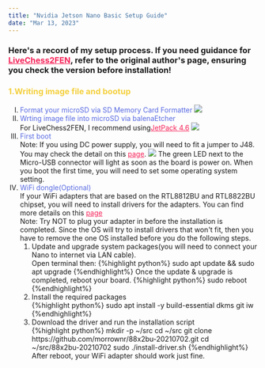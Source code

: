 ```yaml
---
title: "Nvidia Jetson Nano Basic Setup Guide"
date: "Mar 13, 2023"
---
```

<div>
  <style>
    /* Neon colors */
    :root {
      --neon-yellow: #f4d03f;
      --neon-pink: #f62459;
      --neon-blue: #0dc9f7;
      --neon-green: #39ff14;
      --neon-purple: #586AE2;
    }
  </style>

  <h3>Here's a record of my setup process. If you need guidance for <a style="color: var(--neon-pink);" href="https://github.com/davidmallasen/LiveChess2FEN">LiveChess2FEN</a>, refer to the original author's page, ensuring you check the version before installation!</h3>
    <h3 style="color: var(--neon-yellow);"><b>1.Writing image file and bootup</b></h3>
    <ol type="I">
        <li><span style="color: var(--neon-purple);">Format your microSD via SD Memory Card Formatter</span>
        <img src="https://developer.nvidia.com/sites/default/files/akamai/embedded/images/jetsonNano/gettingStarted/Jetson_Nano-Getting_Started-Windows-SD_Card_Formatter.png" loading="lazy" >
        </li>
        <li><span style="color: var(--neon-purple);">Wrting image file into microSD via balenaEtcher</span><br>
        For LiveChess2FEN, I recommend using<a style="color: var(--neon-pink);" href="https://developer.nvidia.com/embedded/jetpack-sdk-46">JetPack 4.6</a>
        <img src="https://developer.nvidia.com/sites/default/files/akamai/embedded/images/jetsonNano/gettingStarted/Jetson_Nano-Getting_Started-Windows-Etcher.png" loading="lazy" >
        </li>
        <li><span style="color: var(--neon-purple);">First boot</span><br>
        Note: If you using DC power supply, you will need to fit a jumper to J48. You may check the detail on this <a style="color: var(--neon-pink);" href="https://forums.developer.nvidia.com/t/power-supply-considerations-for-jetson-nano-developer-kit/71637">page</a>.
        <img src="https://global.discourse-cdn.com/nvidia/original/3X/7/8/787490861ef6850d88bc66323867e4b180f6930a.png" loading="lazy" >
        The green LED next to the Micro-USB connector will light as soon as the board is power on. When you boot the first time, you will need to set some operating system setting.
        </li>
        <li><span style="color: var(--neon-purple);">WiFi dongle(Optional)</span><br>
        If your WiFi adapters that are based on the RTL8812BU and RTL8822BU chipset, you will need to install drivers for the adapters.
        You can find more details on this <a style="color: var(--neon-pink);" href="https://github.com/morrownr/88x2bu-20210702">page</a><br>
        Note: Try NOT to plug your adapter in before the installation is completed. Since the OS will try to install drivers that won't fit, then you have to remove the one OS installed before you do the following steps.
            <ol type = "1">
                <li>Update and upgrade system packages(you will need to connect your Nano to internet via LAN cable).<br>
                Open terminal then: 
{%highlight python%}
 sudo apt update && sudo apt upgrade
{%endhighlight%}
                Once the update & upgrade is completed, reboot your board.
{%highlight python%}
 sudo reboot
{%endhighlight%}
                </li>
                <li>Install the required packages<br>
{%highlight python%}
 sudo apt install -y build-essential dkms git iw
{%endhighlight%}
                </li>
                <li>Download the driver and run the installation script<br>
{%highlight python%}
 mkdir -p ~/src
 cd ~/src
 git clone https://github.com/morrownr/88x2bu-20210702.git
 cd ~/src/88x2bu-20210702
 sudo ./install-driver.sh
{%endhighlight%}        
                After reboot, your WiFi adapter should work just fine.       
                </li>
            </ol>
        </li>
    </ol>
</div>

    


